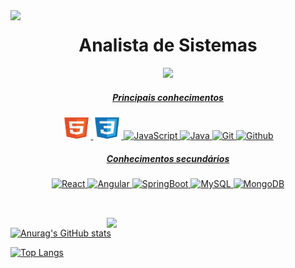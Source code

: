 <img align="left" width="300px" src="https://media3.giphy.com/media/v1.Y2lkPTc5MGI3NjExMzZhZDAyM2U1ZDVmNjVmZWEwNjZlYjM4NGFlMTBlNDQ3NDBlYmVkZCZjdD1z/fAiJGA3EleFKx3gLv2/giphy.gif">

<div>
 <h1 align="center">Analista de Sistemas</h1>
 <div align="center">
   <a  href="https://www.linkedin.com/in/rdcodigo/" target="_blank"><img src="https://img.shields.io/badge/-LinkedIn-%230077B5?style=for-the-badge&logo=linkedin&logoColor=white"</a>
 </div>

</div>   
  <div align="center">
   <h5 align="center">Principais conhecimentos</h5>
   <div align="center">
    <img alt="HTML" height="35" width="45" src="https://raw.githubusercontent.com/devicons/devicon/master/icons/html5/html5-original.svg">
    <img alt="CSS" height="35" width="45" src="https://raw.githubusercontent.com/devicons/devicon/master/icons/css3/css3-original.svg">
    <img alt="JavaScript" height="35" width="45" src="https://cdn.jsdelivr.net/gh/devicons/devicon/icons/javascript/javascript-original.svg">
    <img alt="Java" height="35" width="45" src="https://cdn.jsdelivr.net/gh/devicons/devicon/icons/java/java-original.svg">
    <img alt="Git" height="35" width="45" src="https://cdn.jsdelivr.net/gh/devicons/devicon/icons/git/git-original.svg">
    <img alt="Github" height="35" width="45" src="https://cdn.jsdelivr.net/gh/devicons/devicon/icons/github/github-original.svg" />
          

   <h5 align="center">Conhecimentos secundários</h5>
   <div align="center">
    <img alt="React" height="35" width="45" src="https://cdn.jsdelivr.net/gh/devicons/devicon/icons/react/react-original.svg">
    <img alt="Angular" height="35" width="45" src="https://cdn.jsdelivr.net/gh/devicons/devicon/icons/angularjs/angularjs-original.svg" />
    <img alt="SpringBoot" height="35" width="45" src="https://cdn.jsdelivr.net/gh/devicons/devicon/icons/spring/spring-original.svg">
    <img alt="MySQL" height="35" width="45" src="https://cdn.jsdelivr.net/gh/devicons/devicon/icons/mysql/mysql-original.svg">
    <img alt="MongoDB" height="35" width="45" src="https://cdn.jsdelivr.net/gh/devicons/devicon/icons/mongodb/mongodb-original.svg">
   </div>
   </div>
   
   <div align="center">
    
   </div>

 </div>

 
 ##
 
 <br>

 <img align="right" width="350px" src="https://media3.giphy.com/media/v1.Y2lkPTc5MGI3NjExMmI3NTNmODJlMTNkNWRiYWNiZjMxMzFhZDBkOWY1ZTZjM2YxYjc3YSZjdD1z/jdPMeyv9rn0hZHh8n9/giphy.gif">

 ![Anurag's GitHub stats](https://github-readme-stats.vercel.app/api?username=objrodrigues&show_icons=true&locale=en&theme=vue-dark)
 
 ![Top Langs](https://github-readme-stats.vercel.app/api/top-langs?username=objrodrigues&show_icons=true&locale=en&layout=compact&theme=vue-dark)
